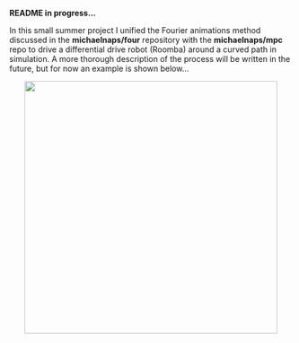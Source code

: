 **README in progress...**

In this small summer project I unified the Fourier animations method discussed in the **michaelnaps/four** repository with the **michaelnaps/mpc** repo to drive a differential drive robot (Roomba) around a curved path in simulation. A more thorough description of the process will be written in the future, but for now an example is shown below...

<p align='center'>
    <img src=./.figures/drawhat_n50.gif width=450>
</p>
